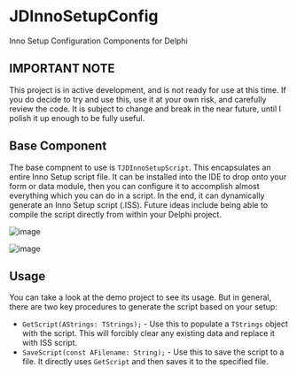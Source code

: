 # JDInnoSetupConfig
 Inno Setup Configuration Components for Delphi

## IMPORTANT NOTE
This project is in active development, and is not ready for use at this time. If you do decide to try and use this, use it at your own risk, and carefully review the code. It is subject to change and break in the near future, until I polish it up enough to be fully useful.

## Base Component
The base compnent to use is `TJDInnoSetupScript`. This encapsulates an entire Inno Setup script file. It can be installed into the IDE to drop onto your form or data module, then you can configure it to accomplish almost everything which you can do in a script. In the end, it can dynamically generate an Inno Setup script (.ISS). Future ideas include being able to compile the script directly from within your Delphi project.

![image](./Readme/SS-ConfigCollections.png)

![image](./Readme/SS-GeneratedScript.png)

## Usage

You can take a look at the demo project to see its usage. But in general, there are two key procedures to generate the script based on your setup:

 - `GetScript(AStrings: TStrings);` - Use this to populate a `TStrings` object with the script. This will forcibly clear any existing data and replace it with ISS script.
 - `SaveScript(const AFilename: String);` - Use this to save the script to a file. It directly uses `GetScript` and then saves it to the specified file.



